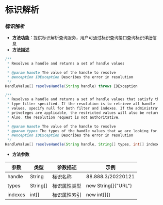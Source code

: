 # 标识解析

### 标识解析

- **方法功能**：提供标识解析查询服务，用户可通过标识查询接口查询标识详细信息
- **方法描述**

```java
/**
 * Resolves a handle and returns a set of handle values
 *
 * @param handle The value of the handle to resolve
 * @exception IDException Describes the error in resolution
 */
HandleValue[] resolveHandle(String handle) throws IDException
```

```java
/**
 * Resolves a handle and returns a set of handle values that satisfy the
 * type filter specified. If the resolution is to retrieve all handle
 * values, specify null for both filter and indexes. If the administrative
 * priveleges are applicable, the restricted values will also be returned.
 * Also, the resolution request is not authoritative.
 *
 * @param handle The value of the handle to resolve
 * @param types The types of the handle values that we are looking for.
 * @exception IDException Describes the error in resolution
 */
HandleValue[] resolveHandle(String handle, String[] types, int[] indexes) throws IDException;
```

- **方法参数**

| 参数    | 类型     | 参数描述     | 示例                |
| ------- | -------- | ------------ | ------------------- |
| handle  | String   | 标识名称     | 88.888.3/20220121   |
| types   | String[] | 标识属性类型 | new String[]{"URL"} |
| indexes | int[]    | 标识属性索引 | new int[]{}         |
